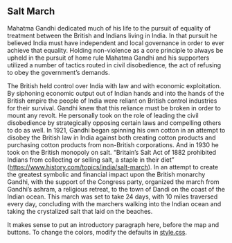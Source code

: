 <section id="test">

# Salt March
Mahatma Gandhi dedicated much of his life to the pursuit of equality of treatment between the British and Indians living in India. In that pursuit he believed India must have independent and local governance in order to ever achieve that equality. Holding non-violence as a core principle to always be upheld in the pursuit of home rule Mahatma Gandhi and his supporters utilized a number of tactics routed in civil disobedience, the act of refusing to obey the government’s demands.

The British held control over India with law and with economic exploitation. By siphoning economic output out of Indian hands and into the hands of the British empire the people of India were reliant on British control industries for their survival. Gandhi knew that this reliance must be broken in order to mount any revolt. He personally took on the role of leading the civil disobedience by strategically opposing certain laws and compelling others to do as well. In 1921, Gandhi began spinning his own cotton in an attempt to disobey the British law in India against both creating cotton products and purchasing cotton products from non-British corporations. And in 1930 he took on the British monopoly on salt. “Britain’s Salt Act of 1882 prohibited Indians from collecting or selling salt, a staple in their diet” (https://www.history.com/topics/india/salt-march). In an attempt to create the greatest symbolic and financial impact upon the British monarchy Gandhi, with the support of the Congress party, organized the march from Gandhi’s ashram, a religious retreat, to the town of Dandi on the coast of the Indian ocean. This march was set to take 24 days, with 10 miles traversed every day, concluding with the marchers walking into the Indian ocean and taking the crystalized salt that laid on the beaches.

It makes sense to put an introductory paragraph here, before the map and buttons. To change the colors, modify the defaults in [style.css](../css/map-styles.css).


</section>
